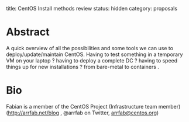 title: CentOS Install methods review
status: hidden
category: proposals

# Abstract

A quick overview of all the possibilities and some tools we can use to deploy/update/maintain CentOS. Having to test something in a temporary VM on your laptop ? having to deploy a complete DC ? having to speed things up for new installations ? from bare-metal to containers .

# Bio

Fabian is a member of the CentOS Project (Infrastructure team member) (http://arrfab.net/blog , @arrfab on Twitter, arrfab@centos.org)
